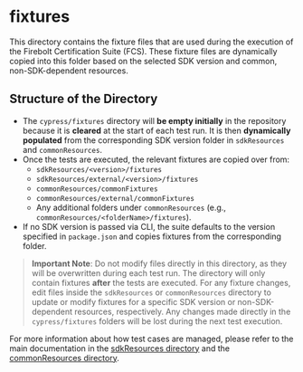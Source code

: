 # fixtures

This directory contains the fixture files that are used during the execution of the Firebolt Certification Suite (FCS). These fixture files are dynamically copied into this folder based on the selected SDK version and common, non-SDK-dependent resources.

## Structure of the Directory

- The `cypress/fixtures` directory will **be empty initially** in the repository because it is **cleared** at the start of each test run. It is then **dynamically populated** from the corresponding SDK version folder in `sdkResources` and `commonResources`.
- Once the tests are executed, the relevant fixtures are copied over from:
  - `sdkResources/<version>/fixtures`
  - `sdkResources/external/<version>/fixtures`
  - `commonResources/commonFixtures`
  - `commonResources/external/commonFixtures`
  - Any additional folders under `commonResources` (e.g., `commonResources/<folderName>/fixtures`).
- If no SDK version is passed via CLI, the suite defaults to the version specified in `package.json` and copies fixtures from the corresponding folder.

> **Important Note**: Do not modify files directly in this directory, as they will be overwritten during each test run. The directory will only contain fixtures **after** the tests are executed. For any fixture changes, edit files inside the `sdkResources` or `commonResources` directory to update or modify fixtures for a specific SDK version or non-SDK-dependent resources, respectively. Any changes made directly in the `cypress/fixtures` folders will be lost during the next test execution.

For more information about how test cases are managed, please refer to the main documentation in the [sdkResources directory](../../sdkResources/README.md) and the [commonResources directory](../../commonResources/README.md).
